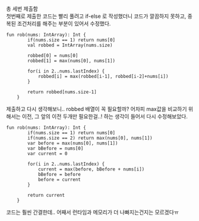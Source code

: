총 세번 제출함 <br>
첫번째로 제출한 코드는 빨리 풀려고 if-else 로 작성했더니 코드가 깔끔하지 못하고, 중복된 조건처리를 해주는 부분이 있어서 수정했다.
```
fun rob(nums: IntArray): Int {
        if(nums.size == 1) return nums[0]
        val robbed = IntArray(nums.size)

        robbed[0] = nums[0]
        robbed[1] = max(nums[0], nums[1])

        for(i in 2..nums.lastIndex) {
            robbed[i] = max(robbed[i-1], robbed[i-2]+nums[i])
        }

        return robbed[nums.size-1]
    }
```

제출하고 다시 생각해보니.. robbed 배열이 꼭 필요할까? 어차피 max값을 비교하기 위해서는 이전, 그 앞의 이전 두개만 필요한걸..! 하는 생각이 들어서 다시 수정해보았다.
```
fun rob(nums: IntArray): Int {
        if(nums.size == 1) return nums[0]
        if(nums.size == 2) return max(nums[0], nums[1])
        var before = max(nums[0], nums[1])
        var bBefore = nums[0]
        var current = 0

        for(i in 2..nums.lastIndex) {
            current = max(before, bBefore + nums[i])
            bBefore = before
            before = current
        }

        return current
    }
```

코드는 훨씬 간결한데.. 어째서 런타임과 메모리가 더 나빠지는건지는 모르겠다ㅠ
